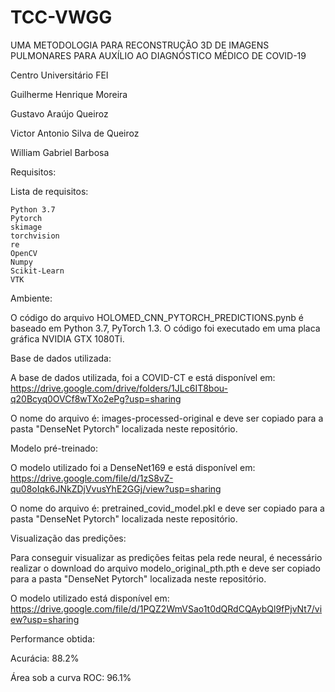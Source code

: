 # TCC-VWGG
UMA METODOLOGIA PARA RECONSTRUÇÃO 3D DE IMAGENS PULMONARES PARA AUXÍLIO AO DIAGNÓSTICO MÉDICO DE COVID-19

Centro Universitário FEI


Guilherme Henrique Moreira

Gustavo Araújo Queiroz

Victor Antonio Silva de Queiroz

William Gabriel Barbosa


Requisitos:

Lista de requisitos:
  
    Python 3.7
    Pytorch
    skimage
    torchvision
    re
    OpenCV
    Numpy
    Scikit-Learn
    VTK

Ambiente:

O código do arquivo HOLOMED_CNN_PYTORCH_PREDICTIONS.pynb é baseado em Python 3.7, PyTorch 1.3. O código foi executado em uma placa gráfica NVIDIA GTX 1080Ti.

Base de dados utilizada:

A base de dados utilizada, foi a COVID-CT e está disponível em: https://drive.google.com/drive/folders/1JLc6IT8bou-q20Bcyq0OVCf8wTXo2ePg?usp=sharing

O nome do arquivo é: images-processed-original e deve ser copiado para a pasta "DenseNet Pytorch" localizada neste repositório.

Modelo pré-treinado: 

O modelo utilizado foi a DenseNet169 e está disponível em: https://drive.google.com/file/d/1zS8vZ-qu08oIqk6JNkZDjVvusYhE2GGj/view?usp=sharing

O nome do arquivo é: pretrained_covid_model.pkl e deve ser copiado para a pasta "DenseNet Pytorch" localizada neste repositório.

Visualização das predições:

Para conseguir visualizar as predições feitas pela rede neural, é necessário realizar o download do arquivo modelo_original_pth.pth  e deve ser copiado para a pasta "DenseNet Pytorch" localizada neste repositório.

O modelo utilizado está disponível em: https://drive.google.com/file/d/1PQZ2WmVSao1t0dQRdCQAybQl9fPjvNt7/view?usp=sharing

Performance obtida:

Acurácia: 88.2%

Área sob a curva ROC: 96.1%
